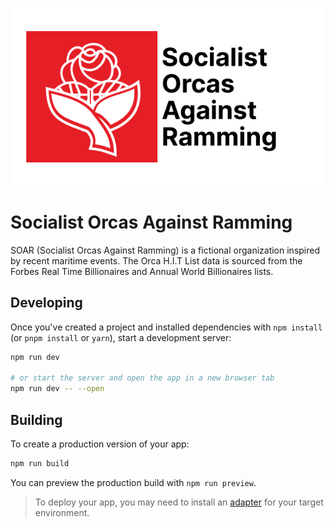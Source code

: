 ![SOAR](/static/SOARcard.png)

# Socialist Orcas Against Ramming

SOAR (Socialist Orcas Against Ramming) is a fictional organization inspired by recent maritime events. The Orca H.I.T List data is sourced from the Forbes Real Time Billionaires and Annual World Billionaires lists.

## Developing

Once you've created a project and installed dependencies with `npm install` (or `pnpm install` or `yarn`), start a development server:

```bash
npm run dev

# or start the server and open the app in a new browser tab
npm run dev -- --open
```

## Building

To create a production version of your app:

```bash
npm run build
```

You can preview the production build with `npm run preview`.

> To deploy your app, you may need to install an [adapter](https://kit.svelte.dev/docs/adapters) for your target environment.
